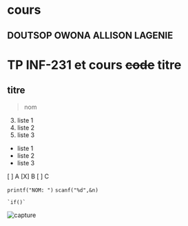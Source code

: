 # cours
## DOUTSOP OWONA ALLISON LAGENIE

**TP INF-231** et **cours**
~~code~~
titre
=
titre
-
>nom
3. liste 1
2. liste 2
3. liste 3

- liste 1
- liste 2
- liste 3

[ ] A
[X] B
[ ] C

`printf("NOM: ")`
    `scanf("%d",&n)`
    
    `if()`

![ capture ]( )

